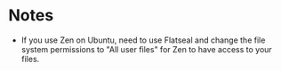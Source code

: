 # Notes

- If you use Zen on Ubuntu, need to use Flatseal and change the file system permissions to "All user files" for Zen to have access to your files.
